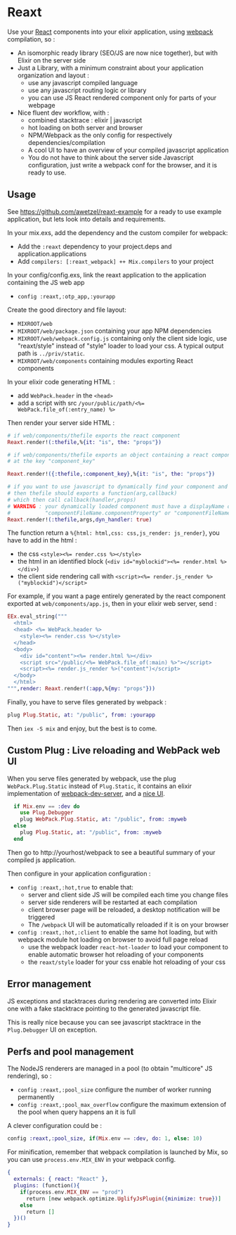 Reaxt
=====

Use your [React](http://facebook.github.io/react/) components into your elixir application, using [webpack](http://webpack.github.io/) compilation, so :

- An isomorphic ready library (SEO/JS are now nice together), but with Elixir on the server side
- Just a Library, with a minimum constraint about your application organization and layout :
  - use any javascript compiled language
  - use any javascript routing logic or library
  - you can use JS React rendered component only for parts of your webpage
- Nice fluent dev workflow, with :
  - combined stacktrace : elixir | javascript
  - hot loading on both server and browser
  - NPM/Webpack as the only config for respectively dependencies/compilation
  - A cool UI to have an overview of your compiled javascript application
  - You do not have to think about the server side Javascript configuration, 
    just write a webpack conf for the browser, and it is ready to use.

## Usage ##

See https://github.com/awetzel/reaxt-example for a ready to use example
application, but lets look into details and requirements.

In your mix.exs, add the dependency and the custom compiler for webpack: 
- Add the `:reaxt` dependency to your project.deps and application.applications
- Add `compilers: [:reaxt_webpack] ++ Mix.compilers` to your project

In your config/config.exs, link the reaxt application to the
application containing the JS web app
- `config :reaxt,:otp_app,:yourapp`

Create the good directory and file layout:
- `MIXROOT/web`
- `MIXROOT/web/package.json` containing your app NPM dependencies
- `MIXROOT/web/webpack.config.js` containing only the client side
  logic, use "reaxt/style" instead of "style" loader to load your css.
  A typical output path is `../priv/static`.
- `MIXROOT/web/components` containing modules exporting React components

In your elixir code generating HTML :
- add `WebPack.header` in the `<head>`
- add a script with src `/your/public/path/<%= WebPack.file_of(:entry_name) %>` 

Then render your server side HTML :

```elixir
# if web/components/thefile exports the react component
Reaxt.render!(:thefile,%{it: "is", the: "props"})

# if web/components/thefile exports an object containing a react component
# at the key "component_key"

Reaxt.render!({:thefile,:component_key},%{it: "is", the: "props"})

# if you want to use javascript to dynamically find your component and initial props
# then thefile should exports a function(arg,callback) 
# which then call callback(handler,props)
# WARNING : your dynamically loaded component must have a displayName of
#           "componentFileName.componentProperty" or "componentFileName"
Reaxt.render!(:thefile,args,dyn_handler: true)
```

The function return a `%{html: html,css: css,js_render: js_render}`, you have to add in the html :
- the css `<style><%= render.css %></style>`
- the html in an identified block (`<div id="myblockid"><%= render.html %></div>`)
- the client side rendering call with `<script><%= render.js_render %>("myblockid")</script>`

For example, if you want a page entirely generated by the react
component exported at `web/components/app.js`, then in your elixir web server, send :

```elixir
EEx.eval_string("""
  <html>
  <head> <%= WebPack.header %>
    <style><%= render.css %></style>
  </head>
  <body>
    <div id="content"><%= render.html %></div>
    <script src="/public/<%= WebPack.file_of(:main) %>"></script>
    <script><%= render.js_render %>("content")</script>
  </body>
  </html>
""",render: Reaxt.render!(:app,%{my: "props"}))
```

Finally, you have to serve files generated by webpack :
```elixir
plug Plug.Static, at: "/public", from: :yourapp
```

Then `iex -S mix` and enjoy, but the best is to come.

## Custom Plug : Live reloading and WebPack web UI

When you serve files generated by webpack, use the plug
`WebPack.Plug.Static` instead of `Plug.Static`, it contains 
 an elixir implementation of
 [webpack-dev-server](https://www.npmjs.com/package/webpack-dev-server),
 and a [nice UI](http://webpack.github.io/analyse/).

```elixir
  if Mix.env == :dev do 
    use Plug.Debugger
    plug WebPack.Plug.Static, at: "/public", from: :myweb
  else
    plug Plug.Static, at: "/public", from: :myweb
  end
```

Then go to http://yourhost/webpack to see a beautiful summary of
your compiled js application.

Then configure in your application configuration :
- `config :reaxt,:hot,true` to enable that:
  - server and client side JS will be compiled each time you change files
  - server side renderers will be restarted at each compilation 
  - client browser page will be reloaded, a desktop notification will be triggered
  - The `/webpack` UI will be automatically reloaded if it is on your browser
- `config :reaxt,:hot,:client` to enable the same hot loading, but
  with webpack module hot loading on browser to avoid full page reload
  - use the webpack loader `react-hot-loader` to load your
    component to enable automatic browser hot reloading of your components
  - the `reaxt/style` loader for your css enable hot reloading of your css

## Error management

JS exceptions and stacktraces during rendering are converted into
Elixir one with a fake stacktrace pointing to the generated javascript file.

This is really nice because you can see javascript stacktrace in the `Plug.Debugger` UI on exception.

## Perfs and pool management

The NodeJS renderers are managed in a pool (to obtain "multicore" JS rendering), so :

- `config :reaxt,:pool_size` configure the number of worker running permanently
- `config :reaxt,:pool_max_overflow` configure the maximum extension of the
  pool when query happens an it is full

A clever configuration could be : 

```elixir
config :reaxt,:pool_size, if(Mix.env == :dev, do: 1, else: 10)
```

For minification, remember that webpack compilation is launched by Mix, so you
can use `process.env.MIX_ENV` in your webpack config.

```elixir
{
  externals: { react: "React" },
  plugins: (function(){
    if(process.env.MIX_ENV == "prod") 
      return [new webpack.optimize.UglifyJsPlugin({minimize: true})]
    else
      return []
  })()
}
```
